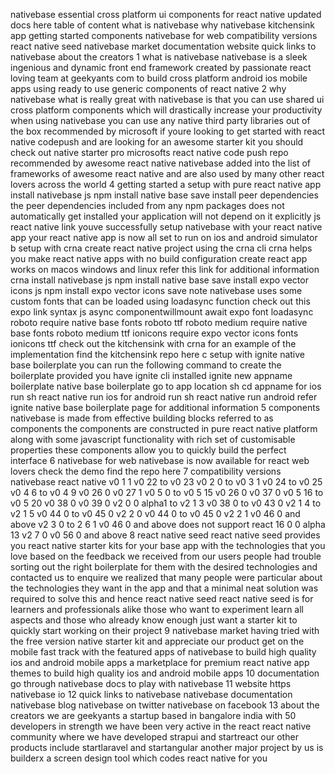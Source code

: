 nativebase essential cross platform ui components for react native updated docs here table of content what is nativebase why nativebase kitchensink app getting started components nativebase for web compatibility versions react native seed nativebase market documentation website quick links to nativebase about the creators 1 what is nativebase nativebase is a sleek ingenious and dynamic front end framework created by passionate react loving team at geekyants com to build cross platform android ios mobile apps using ready to use generic components of react native 2 why nativebase what is really great with nativebase is that you can use shared ui cross platform components which will drastically increase your productivity when using nativebase you can use any native third party libraries out of the box recommended by microsoft if youre looking to get started with react native codepush and are looking for an awesome starter kit you should check out native starter pro microsofts react native code push repo recommended by awesome react native nativebase added into the list of frameworks of awesome react native and are also used by many other react lovers across the world 4 getting started a setup with pure react native app install nativebase js npm install native base save install peer dependencies the peer dependencies included from any npm packages does not automatically get installed your application will not depend on it explicitly js react native link youve successfully setup nativebase with your react native app your react native app is now all set to run on ios and android simulator b setup with crna create react native project using the crna cli crna helps you make react native apps with no build configuration create react app works on macos windows and linux refer this link for additional information crna install nativebase js npm install native base save install expo vector icons js npm install expo vector icons save note nativebase uses some custom fonts that can be loaded using loadasync function check out this expo link syntax js async componentwillmount await expo font loadasync roboto require native base fonts roboto ttf roboto medium require native base fonts roboto medium ttf ionicons require expo vector icons fonts ionicons ttf check out the kitchensink with crna for an example of the implementation find the kitchensink repo here c setup with ignite native base boilerplate you can run the following command to create the boilerplate provided you have ignite cli installed ignite new appname boilerplate native base boilerplate go to app location sh cd appname for ios run sh react native run ios for android run sh react native run android refer ignite native base boilerplate page for additional information 5 components nativebase is made from effective building blocks referred to as components the components are constructed in pure react native platform along with some javascript functionality with rich set of customisable properties these components allow you to quickly build the perfect interface 6 nativebase for web nativebase is now available for react web lovers check the demo find the repo here 7 compatibility versions nativebase react native v0 1 1 v0 22 to v0 23 v0 2 0 to v0 3 1 v0 24 to v0 25 v0 4 6 to v0 4 9 v0 26 0 v0 27 1 v0 5 0 to v0 5 15 v0 26 0 v0 37 0 v0 5 16 to v0 5 20 v0 38 0 v0 39 0 v2 0 0 alpha1 to v2 1 3 v0 38 0 to v0 43 0 v2 1 4 to v2 1 5 v0 44 0 to v0 45 0 v2 2 0 v0 44 0 to v0 45 0 v2 2 1 v0 46 0 and above v2 3 0 to 2 6 1 v0 46 0 and above does not support react 16 0 0 alpha 13 v2 7 0 v0 56 0 and above 8 react native seed react native seed provides you react native starter kits for your base app with the technologies that you love based on the feedback we received from our users people had trouble sorting out the right boilerplate for them with the desired technologies and contacted us to enquire we realized that many people were particular about the technologies they want in the app and that a minimal neat solution was required to solve this and hence react native seed react native seed is for learners and professionals alike those who want to experiment learn all aspects and those who already know enough just want a starter kit to quickly start working on their project 9 nativebase market having tried with the free version native starter kit and appreciate our product get on the mobile fast track with the featured apps of nativebase to build high quality ios and android mobile apps a marketplace for premium react native app themes to build high quality ios and android mobile apps 10 documentation go through nativebase docs to play with nativebase 11 website https nativebase io 12 quick links to nativebase nativebase documentation nativebase blog nativebase on twitter nativebase on facebook 13 about the creators we are geekyants a startup based in bangalore india with 50 developers in strength we have been very active in the react react native community where we have developed strapui and startreact our other products include startlaravel and startangular another major project by us is builderx a screen design tool which codes react native for you